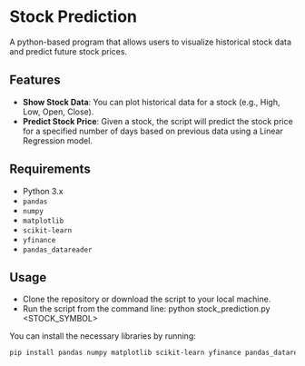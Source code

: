 # Stock Prediction
A python-based program that allows users to visualize historical stock data and predict future stock prices.

## Features

- **Show Stock Data**: You can plot historical data for a stock (e.g., High, Low, Open, Close).
- **Predict Stock Price**: Given a stock, the script will predict the stock price for a specified number of days based on previous data using a Linear Regression model.

## Requirements

- Python 3.x
- `pandas`
- `numpy`
- `matplotlib`
- `scikit-learn`
- `yfinance`
- `pandas_datareader`

## Usage

- Clone the repository or download the script to your local machine.
- Run the script from the command line: python stock_prediction.py <STOCK_SYMBOL>

You can install the necessary libraries by running:

```bash
pip install pandas numpy matplotlib scikit-learn yfinance pandas_datareader

